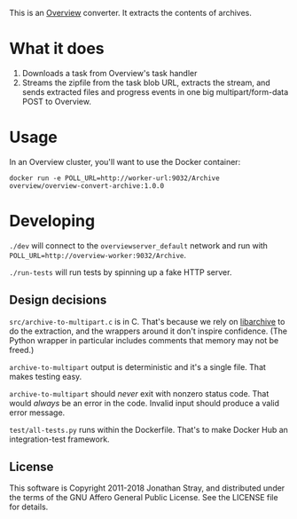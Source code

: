 This is an [Overview](https://github.com/overview/overview-server) converter.
It extracts the contents of archives.

What it does
============

1. Downloads a task from Overview's task handler
2. Streams the zipfile from the task blob URL, extracts the stream, and sends
   extracted files and progress events in one big multipart/form-data POST to
   Overview.

Usage
=====

In an Overview cluster, you'll want to use the Docker container:

`docker run -e POLL_URL=http://worker-url:9032/Archive overview/overview-convert-archive:1.0.0`

Developing
==========

`./dev` will connect to the `overviewserver_default` network and run with
`POLL_URL=http://overview-worker:9032/Archive`.

`./run-tests` will run tests by spinning up a fake HTTP server.

Design decisions
----------------

`src/archive-to-multipart.c` is in C. That's because we rely on
[libarchive](https://github.com/libarchive/libarchive) to do the extraction, and
the wrappers around it don't inspire confidence. (The Python wrapper in
particular includes comments that memory may not be freed.)

`archive-to-multipart` output is deterministic and it's a single file. That
makes testing easy.

`archive-to-multipart` should _never_ exit with nonzero status code. That would
_always_ be an error in the code. Invalid input should produce a valid error
message.

`test/all-tests.py` runs within the Dockerfile. That's to make Docker Hub an
integration-test framework.


License
-------

This software is Copyright 2011-2018 Jonathan Stray, and distributed under the
terms of the GNU Affero General Public License. See the LICENSE file for details.
